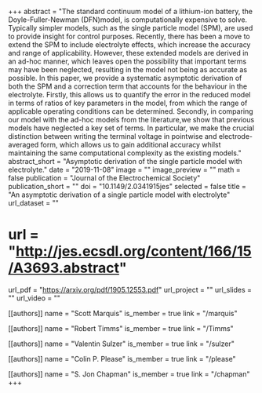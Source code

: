 +++
abstract = "The standard continuum model of a lithium-ion  battery,  the  Doyle-Fuller-Newman  (DFN)model,  is computationally expensive to solve.  Typically simpler models,  such as the single particle model (SPM), are used to provide insight for control purposes.  Recently, there has been a move to extend the SPM to include electrolyte effects, which increase the accuracy and range of applicability. However, these extended models are derived in an ad-hoc manner, which leaves open the possibility that important terms may have been neglected,  resulting in the model not being as accurate as possible.  In this paper, we provide a systematic asymptotic derivation  of  both  the  SPM  and  a  correction  term  that  accounts  for  the  behaviour  in  the electrolyte.  Firstly, this allows us to quantify the error in the reduced model in terms of ratios of key parameters in the model, from which the range of applicable operating conditions can be determined.  Secondly, in comparing our model with the ad-hoc models from the literature,we show that previous models have neglected a key set of terms.  In particular, we make the crucial distinction between writing the terminal voltage in pointwise and electrode-averaged form, which allows us to gain additional accuracy whilst maintaining the same computational complexity as the existing models."
abstract_short = "Asymptotic derivation of the single particle model with electrolyte."
date = "2019-11-08"
image = ""
image_preview = ""
math = false
publication = "Journal of the Electrochemical Society"
publication_short = ""
doi = "10.1149/2.0341915jes"
selected = false
title = "An asymptotic derivation of a single particle model with electrolyte"
url_dataset = ""
# url = "http://jes.ecsdl.org/content/166/15/A3693.abstract"
url_pdf = "https://arxiv.org/pdf/1905.12553.pdf"
url_project = ""
url_slides = ""
url_video = ""

[[authors]]
    name = "Scott Marquis"
    is_member = true
    link = "/marquis"

[[authors]]
    name = "Robert Timms"
    is_member = true
    link = "/Timms"

[[authors]]
    name = "Valentin Sulzer"
    is_member = true
    link = "/sulzer"

[[authors]]
    name = "Colin P. Please"
    is_member = true
    link = "/please"

[[authors]]
    name = "S. Jon Chapman"
    is_member = true
    link = "/chapman"
+++
